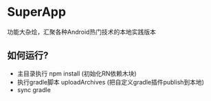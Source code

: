 # SuperApp
功能大杂烩，汇聚各种Android热门技术的本地实践版本

## 如何运行?

- 主目录执行 npm install (初始化RN依赖木块)
- 执行gradle脚本 uploadArchives (把自定义gradle插件publish到本地)
- sync gradle
